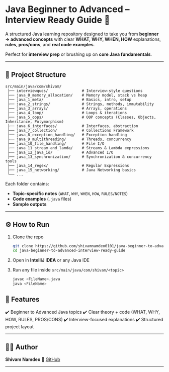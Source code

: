 # Java Beginner to Advanced – Interview Ready Guide 🚀

A structured Java learning repository designed to take you from **beginner → advanced concepts** with clear **WHAT, WHY, WHEN, HOW** explanations, **rules, pros/cons**, and **real code examples**.

Perfect for **interview prep** or brushing up on **core Java fundamentals**.

---

## 📂 Project Structure

```
src/main/java/com/shivam/
 ├── interviewques/               # Interview-style questions
 ├── java_0_memory_allocation/    # Memory model, stack vs heap
 ├── java_1_meta/                 # Basics, intro, setup
 ├── java_2_strings/              # Strings, methods, immutability
 ├── java_3_arrays/               # Arrays, operations
 ├── java_4_loop/                 # Loops & iterations
 ├── java_5_oops/                 # OOP concepts (Classes, Objects, Inheritance, Polymorphism)
 ├── java_6_interfaces/           # Interfaces, abstraction
 ├── java_7_collection/           # Collections Framework
 ├── java_8_exception_handling/   # Exception handling
 ├── java_9_multithreading/       # Threads, concurrency
 ├── java_10_file_handling/       # File I/O
 ├── java_11_stream_and_lamda/    # Streams & Lambda expressions
 ├── java_12_java_io/             # Advanced I/O
 ├── java_13_synchronization/     # Synchronization & concurrency tools
 ├── java_14_regex/               # Regular Expressions
 ├── java_15_networking/          # Java Networking basics
 └── ...
```

Each folder contains:

* **Topic-specific notes** (`WHAT`, `WHY`, `WHEN`, `HOW`, `RULES/NOTES`)
* **Code examples** (`.java` files)
* **Sample outputs**

---

## ⚙️ How to Run

1. Clone the repo

   ```bash
   git clone https://github.com/shivamnamdeo0101/java-beginner-to-advanced-interview-ready-guide.git
   cd java-beginner-to-advanced-interview-ready-guide
   ```

2. Open in **IntelliJ IDEA** or any Java IDE

3. Run any file inside `src/main/java/com/shivam/<topic>`

   ```bash
   javac <FileName>.java
   java <FileName>
   ```


## 🎯 Features

✔️ Beginner to Advanced Java topics
✔️ Clear theory + code (WHAT, WHY, HOW, RULES, PROS/CONS)
✔️ Interview-focused explanations
✔️ Structured project layout

---

## 👨‍💻 Author

**Shivam Namdeo**
📌 [GitHub](https://github.com/shivamnamdeo0101)

---
